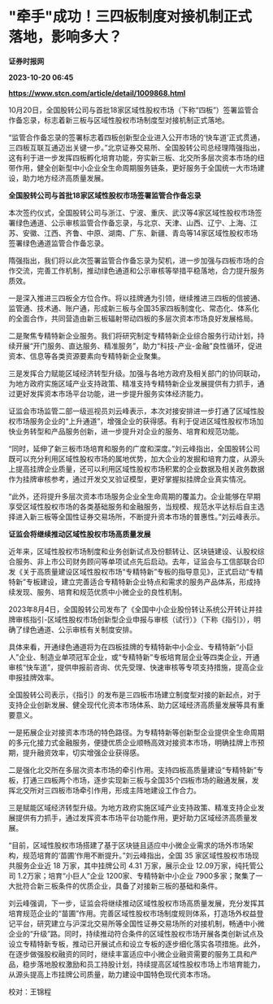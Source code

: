 # "牵手"成功！三四板制度对接机制正式落地，影响多大？
**证券时报网**

**2023-10-20 06:45**

**https://www.stcn.com/article/detail/1009868.html**

10月20日，全国股转公司与首批18家区域性股权市场（下称“四板”）签署监管合作备忘录，标志着新三板与区域性股权市场制度型对接机制正式落地。

“监管合作备忘录的签署标志着四板创新型企业进入公开市场的‘快车道’正式贯通，三四板互联互通迈出关键一步。”北京证券交易所、全国股转公司总经理隋强指出，这有利于进一步发挥四板孵化培育功能，夯实新三板、北交所多层次资本市场的纽带作用，健全创新型中小企业全生命周期服务链条，更好服务于全国统一大市场建设，助力地方经济高质量发展。

**全国股转公司与首批18家区域性股权市场签署监管合作备忘录**

本次签约仪式，全国股转公司与浙江、宁波、重庆、武汉等4家区域性股权市场签署绿色通道、公示审核监管合作备忘录，与北京、天津、山西、辽宁、上海、江苏、安徽、江西、齐鲁、中原、湖南、广东、新疆、青岛等14家区域性股权市场签署绿色通道监管合作备忘录。

隋强指出，我们将以此次签署监管合作备忘录为契机，进一步加强与四板市场的合作交流，完善工作机制，推动绿色通道和公示审核等举措平稳落地，合力提升服务质效。

一是深入推进三四板全方位合作。将以挂牌通为引领，继续推进三四板的信披通、监管通、技术通、账户通，形成新三板与全国35家四板制度化、常态化、体系化的全面合作，共同营造由新三板辐射带动四板的多层次资本市场良好发展格局。

二是聚焦专精特新企业服务。我们将研究制定专精特新企业综合服务行动计划，持续开展“开门服务、直达服务、精准服务”，助力“科技-产业-金融”良性循环，促进资本、信息等各类资源要素向专精特新企业聚集。

三是发挥合力赋能区域经济转型升级。加强与各地方政府及相关部门的协同联动，为地方政府实施区域产业支持政策、精准支持专精特新企业发展提供有力抓手，通过更好发挥资本市场平台功能，进一步提升服务实体经济能力。

证监会市场监管二部一级巡视员刘云峰表示，本次对接安排进一步打通了区域性股权市场服务企业的“上升通道”，增强企业的获得感。有利于促进区域性股权市场加快业务转型和产品服务创新，进一步提升对企业的服务、培育和规范功能。

“同时，延伸了新三板市场培育和服务的广度和深度。”刘云峰指出，全国股转公司既可以充分利用区域性股权市场的属地优势，加大企业的发掘和培育力度，从源头上提高挂牌企业质量，还可以利用区域性股权市场积累的企业数据及相关政务数据作为挂牌审核参考，通过开发交叉验证模型，更好掌握拟挂牌企业真实情况。

“此外，还将提升多层次资本市场服务企业全生命周期的覆盖力。企业能够在早期享受区域性股权市场的各类基础服务和金融服务，当规模、规范水平达标后自主选择进入新三板等全国性证券交易场所，不断提升资本市场的普惠性。”刘云峰表示。

**证监会将继续推动区域性股权市场高质量发展**

近年来，区域性股权市场制度和业务创新试点及份额转让、区块链建设、认股权综合服务、非上市公司财务顾问等单项试点先后启动。去年，证监会与工信部联合印发《关于高质量建设区域性股权市场“专精特新”专板的指导意见》，正式启动“专精特新”专板建设，建立完善适合专精特新企业特点和需求的服务产品体系，形成持续发现、服务、培育和规范优质中小微企业的良性机制。

2023年8月4日，全国股转公司发布了《全国中小企业股份转让系统公开转让并挂牌审核指引-区域性股权市场创新型企业申报与审核（试行）》（下称《指引》），明确了绿色通道、公示审核有关制度安排。

具体来看，开通绿色通道将为在四板挂牌的专精特新中小企业、专精特新“小巨人”企业、制造业单项冠军企业，或“专精特新”专板培育层企业等四类企业，开通审核“快车道”，提供申报前咨询、优先受理、快速审核等专项支持措施，提高企业申报挂牌效率。

全国股转公司表示，《指引》的发布是三四板市场建立制度型对接的新起点，对于支持企业创新发展、健全现代化资本市场体系、助力区域经济高质量发展等具有重要意义。

一是拓展企业对接资本市场的特色路径。为专精特新等创新型企业提供全生命周期的多元化接力式金融服务，便捷优质企业顺畅高效对接资本市场，明确挂牌上市预期，提升融资效率，切实增强企业获得感。

二是强化北交所在多层次资本市场的牵引作用。支持四板高质量建设“专精特新”专板，打通三四板两个市场，逐步实现新三板与全国35个四板市场的融通发展，发挥北交所对三四板市场牵引作用，形成主阵地建设工作合力。

三是赋能区域经济转型升级。为地方政府实施区域产业支持政策、精准支持企业发展提供有力抓手，通过发挥资本市场平台功能作用，更好助力区域经济高质量发展。

“目前，区域性股权市场搭建了基于区块链且适应中小微企业需求的场外市场架构，规范培育的‘苗圃’作用不断提升。”刘云峰指出，全国 35 家区域性股权市场现共服务企业近 18 万家，其中挂牌公司 4.31 万家，展示企业 12.09万家，纯托管公司 1.2万家；培育“小巨人”企业 1200家、专精特新中小企业 7900多家；聚集了一大批符合新三板条件的优质企业，具备了对接新三板的基础和条件。

刘云峰强调，下一步，证监会将继续推动区域性股权市场高质量发展，充分发挥其培育规范企业的“苗圃”作用。完善区域性股权市场制度规则体系，打造场外权益登记平台，研究建立与沪深北交易所等全国性证券交易场所的对接机制，畅通中小微企业的“升级”路。同时，持续推动符合条件的区域性股权市场开展各类创新试点及设立专精特新专板，推动已开展试点和设立专板的逐步细化落实各项措施。此外，在逐步做强股权融资的同时，继续丰富适应中小微企业融资需要的服务工具和产品，稳步落地股权激励和员工持股计划，持续提高区域性股权市场上市培育能力，从源头提高上市挂牌公司质量，助力建设中国特色现代资本市场。

校对：王锦程
